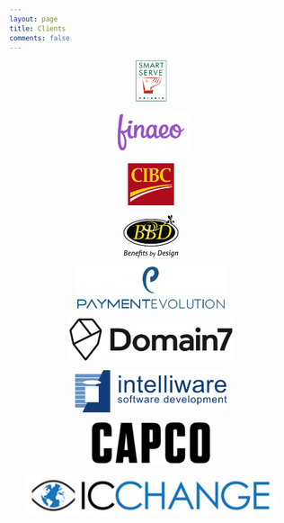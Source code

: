 ```yaml
---
layout: page
title: Clients
comments: false
---
```

<center>
<p><img style="height:75px;box-shadow:none" src="assets/images/Smart-Serve-Logo.png"/>
</p>
<p><img style="height:75px;box-shadow:none" src="assets/images/Finaeo_Logo-3.png"/>
</p>
<p><img style="height:75px;box-shadow:none" src="assets/images/cibc.svg"/>
</p>
<p>
<img style="height:75px;box-shadow:none" src="assets/images/bbd.svg"/>
</p>
<p>
<img style="height:75px;box-shadow:none" src="assets/images/paymentevolution.svg"/>
</p>
<p>
<img style="height:75px;box-shadow:none" src="assets/images/domain7.svg"/>
</p>
<p>
<img style="height:75px;box-shadow:none" src="assets/images/intelliware.svg"/>
</p>
<p>
<img style="height:75px;box-shadow:none" src="assets/images/capco.svg"/>
</p>
<p>
<img style="height:75px;box-shadow:none" src="assets/images/icchange.jpg"/>
</p>
</center>